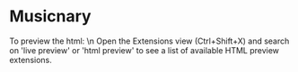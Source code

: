 # Musicnary

To preview the html: \n
Open the Extensions view (Ctrl+Shift+X) and search on 'live preview' or 'html preview' to see a list of available HTML preview extensions.
